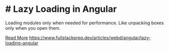 # # Lazy Loading in Angular

Loading modules only when needed for performance. Like unpacking boxes only when you open them.

[Read More](https://www.fullstackprep.dev/articles/webd/angular/lazy-loading-angular) https://www.fullstackprep.dev/articles/webd/angular/lazy-loading-angular